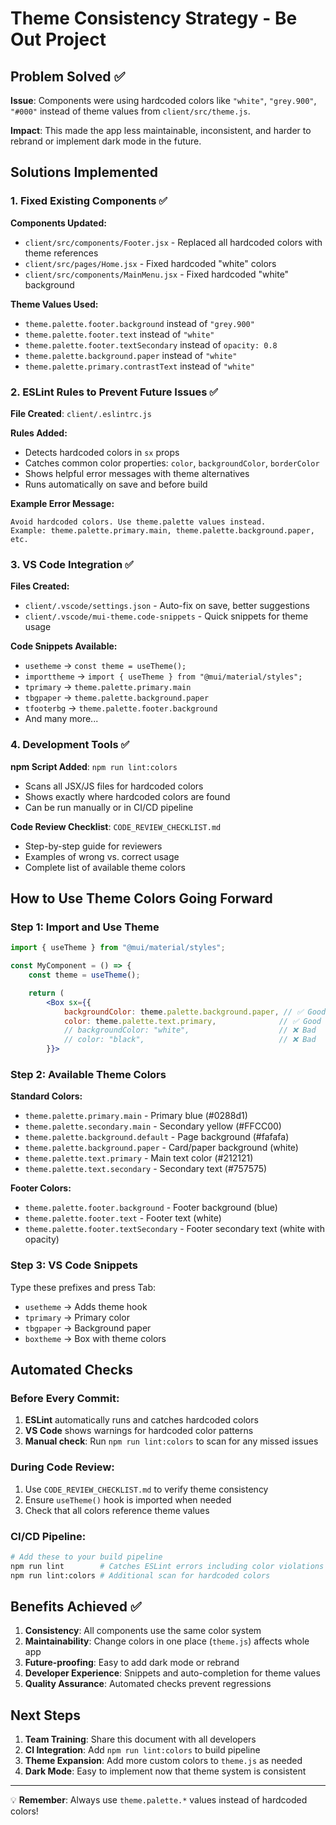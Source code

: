 # Theme Consistency Strategy - Be Out Project

## Problem Solved ✅

**Issue**: Components were using hardcoded colors like `"white"`, `"grey.900"`, `"#000"` instead of theme values from `client/src/theme.js`.

**Impact**: This made the app less maintainable, inconsistent, and harder to rebrand or implement dark mode in the future.

## Solutions Implemented

### 1. Fixed Existing Components ✅

**Components Updated:**
- `client/src/components/Footer.jsx` - Replaced all hardcoded colors with theme references
- `client/src/pages/Home.jsx` - Fixed hardcoded "white" colors
- `client/src/components/MainMenu.jsx` - Fixed hardcoded "white" background

**Theme Values Used:**
- `theme.palette.footer.background` instead of `"grey.900"`
- `theme.palette.footer.text` instead of `"white"`
- `theme.palette.footer.textSecondary` instead of `opacity: 0.8`
- `theme.palette.background.paper` instead of `"white"`
- `theme.palette.primary.contrastText` instead of `"white"`

### 2. ESLint Rules to Prevent Future Issues ✅

**File Created**: `client/.eslintrc.js`

**Rules Added:**
- Detects hardcoded colors in `sx` props
- Catches common color properties: `color`, `backgroundColor`, `borderColor`
- Shows helpful error messages with theme alternatives
- Runs automatically on save and before build

**Example Error Message:**
```
Avoid hardcoded colors. Use theme.palette values instead.
Example: theme.palette.primary.main, theme.palette.background.paper, etc.
```

### 3. VS Code Integration ✅

**Files Created:**
- `client/.vscode/settings.json` - Auto-fix on save, better suggestions
- `client/.vscode/mui-theme.code-snippets` - Quick snippets for theme usage

**Code Snippets Available:**
- `usetheme` → `const theme = useTheme();`
- `importtheme` → `import { useTheme } from "@mui/material/styles";`
- `tprimary` → `theme.palette.primary.main`
- `tbgpaper` → `theme.palette.background.paper`
- `tfooterbg` → `theme.palette.footer.background`
- And many more...

### 4. Development Tools ✅

**npm Script Added**: `npm run lint:colors`
- Scans all JSX/JS files for hardcoded colors
- Shows exactly where hardcoded colors are found
- Can be run manually or in CI/CD pipeline

**Code Review Checklist**: `CODE_REVIEW_CHECKLIST.md`
- Step-by-step guide for reviewers
- Examples of wrong vs. correct usage
- Complete list of available theme colors

## How to Use Theme Colors Going Forward

### Step 1: Import and Use Theme
```jsx
import { useTheme } from "@mui/material/styles";

const MyComponent = () => {
    const theme = useTheme();

    return (
        <Box sx={{
            backgroundColor: theme.palette.background.paper, // ✅ Good
            color: theme.palette.text.primary,              // ✅ Good
            // backgroundColor: "white",                    // ❌ Bad
            // color: "black",                              // ❌ Bad
        }}>
```

### Step 2: Available Theme Colors

**Standard Colors:**
- `theme.palette.primary.main` - Primary blue (#0288d1)
- `theme.palette.secondary.main` - Secondary yellow (#FFCC00)
- `theme.palette.background.default` - Page background (#fafafa)
- `theme.palette.background.paper` - Card/paper background (white)
- `theme.palette.text.primary` - Main text color (#212121)
- `theme.palette.text.secondary` - Secondary text (#757575)

**Footer Colors:**
- `theme.palette.footer.background` - Footer background (blue)
- `theme.palette.footer.text` - Footer text (white)
- `theme.palette.footer.textSecondary` - Footer secondary text (white with opacity)

### Step 3: VS Code Snippets

Type these prefixes and press Tab:
- `usetheme` → Adds theme hook
- `tprimary` → Primary color
- `tbgpaper` → Background paper
- `boxtheme` → Box with theme colors

## Automated Checks

### Before Every Commit:
1. **ESLint** automatically runs and catches hardcoded colors
2. **VS Code** shows warnings for hardcoded color patterns
3. **Manual check**: Run `npm run lint:colors` to scan for any missed issues

### During Code Review:
1. Use `CODE_REVIEW_CHECKLIST.md` to verify theme consistency
2. Ensure `useTheme()` hook is imported when needed
3. Check that all colors reference theme values

### CI/CD Pipeline:
```bash
# Add these to your build pipeline
npm run lint        # Catches ESLint errors including color violations
npm run lint:colors # Additional scan for hardcoded colors
```

## Benefits Achieved ✅

1. **Consistency**: All components use the same color system
2. **Maintainability**: Change colors in one place (`theme.js`) affects whole app
3. **Future-proofing**: Easy to add dark mode or rebrand
4. **Developer Experience**: Snippets and auto-completion for theme values
5. **Quality Assurance**: Automated checks prevent regressions

## Next Steps

1. **Team Training**: Share this document with all developers
2. **CI Integration**: Add `npm run lint:colors` to build pipeline
3. **Theme Expansion**: Add more custom colors to `theme.js` as needed
4. **Dark Mode**: Easy to implement now that theme system is consistent

---

💡 **Remember**: Always use `theme.palette.*` values instead of hardcoded colors!
